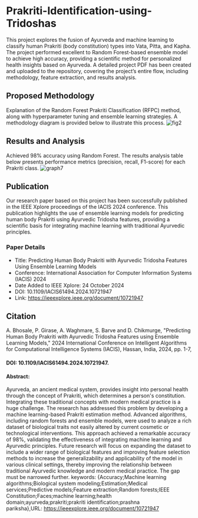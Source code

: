 # Prakriti-Identification-using-Tridoshas

This project explores the fusion of Ayurveda and machine learning to classify human Prakriti (body constitution) types into Vata, Pitta, and Kapha. The project performed excellent to Random Forest-based ensemble model to achieve high accuracy, providing a scientific method for personalized health insights based on Ayurveda. A detailed project PDF has been created and uploaded to the repository, covering the project’s entire flow, including methodology, feature extraction, and results analysis.


## Proposed Methodology
Explanation of the Random Forest Prakriti Classification (RFPC) method, along with hyperparameter tuning and ensemble learning strategies. A methodology diagram is provided below to illustrate this process.
![fig2](https://github.com/user-attachments/assets/4b855c5b-715d-4164-94db-5067a29c3c75)


## Results and Analysis
Achieved 98% accuracy using Random Forest. The results analysis table below presents performance metrics (precision, recall, F1-score) for each Prakriti class.
![graph7](https://github.com/user-attachments/assets/c226e96c-96a8-47ca-ba2e-a9cd003768b3)


## Publication
Our research paper based on this project has been successfully published in the IEEE Xplore proceedings of the IACIS 2024 conference. This publication highlights the use of ensemble learning models for predicting human body Prakriti using Ayurvedic Tridosha features, providing a scientific basis for integrating machine learning with traditional Ayurvedic principles.

### Paper Details


* Title: Predicting Human Body Prakriti with Ayurvedic Tridosha Features Using Ensemble Learning Models
* Conference: International Association for Computer Information Systems (IACIS) 2024
* Date Added to IEEE Xplore: 24 October 2024
* DOI: 10.1109/IACIS61494.2024.10721947
* Link: https://ieeexplore.ieee.org/document/10721947

## Citation

A. Bhosale, P. Girase, A. Waghmare, S. Barve and D. Chikmurge, "Predicting Human Body Prakriti with Ayurvedic Tridosha Features using Ensemble Learning Models," 2024 International Conference on Intelligent Algorithms for Computational Intelligence Systems (IACIS), Hassan, India, 2024, pp. 1-7, 
#### DOI: 10.1109/IACIS61494.2024.10721947.

#### Abstract: 
Ayurveda, an ancient medical system, provides insight into personal health through the concept of Prakriti, which determines a person's constitution. Integrating these traditional concepts with modern medical practice is a huge challenge. The research has addressed this problem by developing a machine learning-based Prakriti estimation method. Advanced algorithms, including random forests and ensemble models, were used to analyze a rich dataset of biological traits not easily altered by current cosmetic or technological interventions. This approach achieved a remarkable accuracy of 98\%, validating the effectiveness of integrating machine learning and Ayurvedic principles. Future research will focus on expanding the dataset to include a wider range of biological features and improving feature selection methods to increase the generalizability and applicability of the model in various clinical settings, thereby improving the relationship between traditional Ayurvedic knowledge and modern medical practice. The gap must be narrowed further. keywords: {Accuracy;Machine learning algorithms;Biological system modeling;Estimation;Medical services;Predictive models;Feature extraction;Random forests;IEEE Constitution;Faces;machine learning;health domain;ayurveda;prakriti;prakriti identification;prashna pariksha},URL: https://ieeexplore.ieee.org/document/10721947


